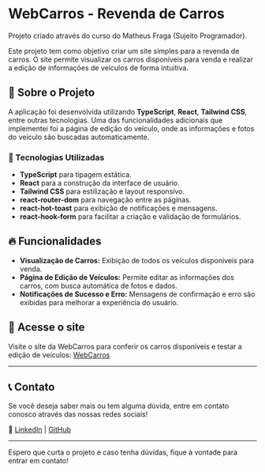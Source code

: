 # WebCarros - Revenda de Carros

Projeto criado através do curso do Matheus Fraga (Sujeito Programador).

Este projeto tem como objetivo criar um site simples para a revenda de carros. O site permite visualizar os carros disponíveis para venda e realizar a edição de informações de veículos de forma intuitiva.

## 📌 Sobre o Projeto

A aplicação foi desenvolvida utilizando **TypeScript**, **React**, **Tailwind CSS**, entre outras tecnologias. Uma das funcionalidades adicionais que implementei foi a página de edição do veículo, onde as informações e fotos do veículo são buscadas automaticamente.

### 🎨 Tecnologias Utilizadas
- **TypeScript** para tipagem estática.
- **React** para a construção da interface de usuário.
- **Tailwind CSS** para estilização e layout responsivo.
- **react-router-dom** para navegação entre as páginas.
- **react-hot-toast** para exibição de notificações e mensagens.
- **react-hook-form** para facilitar a criação e validação de formulários.

## 🔥 Funcionalidades

- **Visualização de Carros:** Exibição de todos os veículos disponíveis para venda.
- **Página de Edição de Veículos:** Permite editar as informações dos carros, com busca automática de fotos e dados.
- **Notificações de Sucesso e Erro:** Mensagens de confirmação e erro são exibidas para melhorar a experiência do usuário.

## 🔗 Acesse o site

Visite o site da WebCarros para conferir os carros disponíveis e testar a edição de veículos: [WebCarros](https://webcarros-lovat-two.vercel.app/)

---

## 📞 Contato

Se você deseja saber mais ou tem alguma dúvida, entre em contato conosco através das nossas redes sociais!

🔗 [LinkedIn](https://www.linkedin.com/in/patrick-rocha-b9a0b1274/) | [GitHub](https://github.com/PatrickRochaa)

---

Espero que curta o projeto e caso tenha dúvidas, fique à vontade para entrar em contato!

